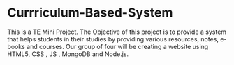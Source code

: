 # Currriculum-Based-System
This is a TE Mini Project. The Objective of this project is to provide a system that helps students in their studies by providing various resources, notes, e-books and courses.
Our group of four will be creating a website using HTML5, CSS , JS , MongoDB and Node.js. 
